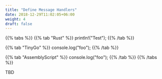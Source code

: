 ```yaml
---
title: "Define Message Handlers"
date: 2018-12-29T11:02:05+06:00
weight: 4
draft: false
---
```


{{% tabs %}}
   {{% tab "Rust" %}}
    println!("Test");
   {{% /tab %}}

   {{% tab "TinyGo" %}}
    console.log("foo");
   {{% /tab %}}

   {{% tab "AssemblyScript" %}}
    console.log("foo");
   {{% /tab %}}
 {{% /tabs %}}

TBD
